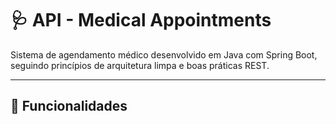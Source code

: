 # 🩺 API - Medical Appointments

Sistema de agendamento médico desenvolvido em Java com Spring Boot, seguindo princípios de arquitetura limpa e boas práticas REST.

---

## 📌 Funcionalidades
